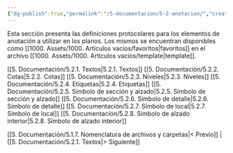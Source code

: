 ```yaml
---
{"dg-publish":true,"permalink":"/5-documentacion/5-2-anotacion/","created":"2024-12-26T21:00:12.896-03:00","updated":"2025-01-29T19:30:09.156-03:00"}
---
```


Esta sección presenta las definiciones protocolares para los elementos de anotación a utilizar en los planos. Los mismos se encuentran disponibles como [[1000. Assets/1000. Artículos vacíos/favoritos\|favoritos]] en el archivo [[1000. Assets/1000. Artículos vacíos/template\|template]].

[[5. Documentación/5.2.1. Textos\|5.2.1. Textos]]
[[5. Documentación/5.2.2. Cotas\|5.2.2. Cotas]]
[[5. Documentación/5.2.3. Niveles\|5.2.3. Niveles]]
[[5. Documentación/5.2.4. Etiquetas\|5.2.4. Etiquetas]]
[[5. Documentación/5.2.5. Símbolo de sección y alzado\|5.2.5. Símbolo de sección y alzado]]
[[5. Documentación/5.2.6. Símbolo de detalle\|5.2.6. Símbolo de detalle]]
[[5. Documentación/5.2.7. Símbolo de local\|5.2.7. Símbolo de local]]
[[5. Documentación/5.2.8. Símbolo de alzado interior\|5.2.8. Símbolo de alzado interior]]

[[5. Documentación/5.1.7. Nomenclatura de archivos y carpetas\|< Previo]] | [[5. Documentación/5.2.1. Textos\|> Siguiente]]